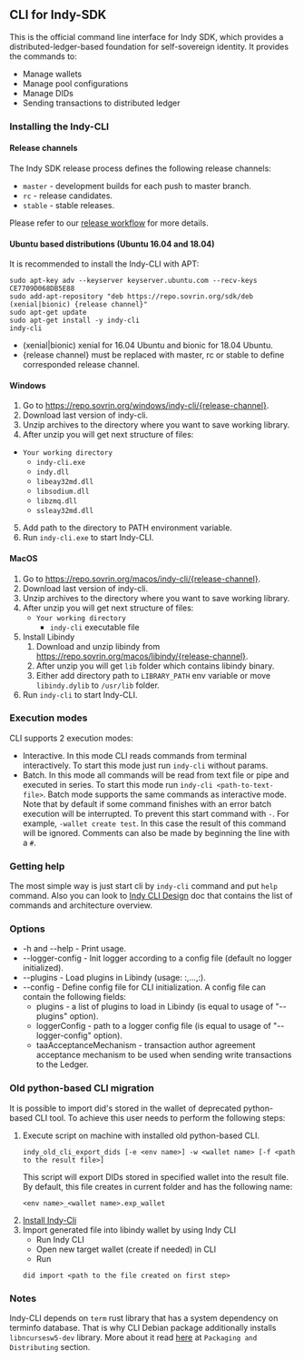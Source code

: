 ## CLI for Indy-SDK

This is the official command line interface for Indy SDK, which provides a distributed-ledger-based
foundation for self-sovereign identity. It provides the commands to:
* Manage wallets
* Manage pool configurations
* Manage DIDs
* Sending transactions to distributed ledger

### Installing the Indy-CLI

#### Release channels
The Indy SDK release process defines the following release channels:

* `master` - development builds for each push to master branch.
* `rc` - release candidates.
* `stable` - stable releases.

Please refer to our [release workflow](../docs/contributors/release-workflow.md) for more details.

#### Ubuntu based distributions (Ubuntu 16.04 and 18.04)
It is recommended to install the Indy-CLI with APT:

    sudo apt-key adv --keyserver keyserver.ubuntu.com --recv-keys CE7709D068DB5E88
    sudo add-apt-repository "deb https://repo.sovrin.org/sdk/deb (xenial|bionic) {release channel}"
    sudo apt-get update
    sudo apt-get install -y indy-cli
    indy-cli

* (xenial|bionic) xenial for 16.04 Ubuntu and bionic for 18.04 Ubuntu.
* {release channel} must be replaced with master, rc or stable to define corresponded release channel.

#### Windows
1. Go to https://repo.sovrin.org/windows/indy-cli/{release-channel}.
2. Download last version of indy-cli.
3. Unzip archives to the directory where you want to save working library.
4. After unzip you will get next structure of files:

* `Your working directory`
    * `indy-cli.exe`
    * `indy.dll`
    * `libeay32md.dll`
    * `libsodium.dll`
    * `libzmq.dll`
    * `ssleay32md.dll`

5. Add path to the directory to PATH environment variable.
6. Run `indy-cli.exe` to start Indy-CLI.
 
#### MacOS
1. Go to https://repo.sovrin.org/macos/indy-cli/{release-channel}.
2. Download last version of indy-cli.
3. Unzip archives to the directory where you want to save working library.
4. After unzip you will get next structure of files:
    * `Your working directory`
        * `indy-cli` executable file
5. Install Libindy
   1. Download and unzip libindy from https://repo.sovrin.org/macos/libindy/{release-channel}.
   2. After unzip you will get `lib` folder which contains libindy binary.
   3. Either add directory path to `LIBRARY_PATH` env variable or move `libindy.dylib` to `/usr/lib` folder.
6. Run `indy-cli` to start Indy-CLI.

### Execution modes
CLI supports 2 execution modes:
* Interactive. In this mode CLI reads commands from terminal interactively. To start this mode just run `indy-cli`
without params.
* Batch. In this mode all commands will be read from text file or pipe and executed in series. To start this mode run
`indy-cli <path-to-text-file>`. Batch mode supports the same commands as interactive mode. Note that by default if some
command finishes with an error batch execution will be interrupted. To prevent this start command with `-`.
For example, `-wallet create test`. In this case the result of this command will be ignored. Comments can also be made
by beginning the line with a `#`.

### Getting help
The most simple way is just start cli by `indy-cli` command and put `help` command. Also you can look to
[Indy CLI Design](https://github.com/hyperledger/indy-sdk/tree/master/docs/design/001-cli) doc that contains the list of commands and architecture overview.

### Options
* -h and --help - Print usage.
* --logger-config - Init logger according to a config file (default no logger initialized).
* --plugins - Load plugins in Libindy (usage: <lib-1-name>:<init-func-1-name>,...,<lib-n-name>:<init-func-n-name>).
* --config - Define config file for CLI initialization. A config file can contain the following fields:
    * plugins - a list of plugins to load in Libindy (is equal to usage of "--plugins" option).
    * loggerConfig - path to a logger config file (is equal to usage of "--logger-config" option).
    * taaAcceptanceMechanism - transaction author agreement acceptance mechanism to be used when sending write transactions to the Ledger.

### Old python-based CLI migration
It is possible to import did's stored in the wallet of deprecated python-based CLI tool.
To achieve this user needs to perform the following steps:
1. Execute script on machine with installed old python-based CLI.
    ```
    indy_old_cli_export_dids [-e <env name>] -w <wallet name> [-f <path to the result file>]
    ```
    This script will export DIDs stored in specified wallet into the result file.
By default, this file creates in current folder and has the following name:
    ```
    <env name>_<wallet name>.exp_wallet
    ```
2. [Install Indy-Cli](#binaries)
3. Import generated file into libindy wallet by using Indy CLI
    * Run Indy CLI
    * Open new target wallet (create if needed) in CLI
    * Run
    ```
    did import <path to the file created on first step>
    ```


### Notes
Indy-CLI depends on `term` rust library that has a system dependency on terminfo database. 
That is why CLI Debian package additionally installs `libncursesw5-dev` library.
More about it read [here](https://crates.io/crates/term) at `Packaging and Distributing` section.



